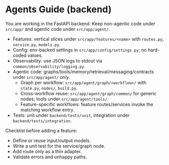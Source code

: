 # Agents Guide (backend)

You are working in the FastAPI backend. Keep non-agentic code under `src/app/` and agentic code under `src/app/agent/`.

- Features: vertical slices under `src/app/features/<name>` with `routes.py`, `service.py`, `models.py`.
- Config: env-backed settings in `src/app/config/settings.py`; no hard-coded values.
- Observability: use JSON logs to stdout via `common/observability/logging.py`.
- Agentic code: graphs/tools/memory/retrieval/messaging/contracts under `src/app/agent/` only.
  - Graph per workflow: `src/app/agent/graph/<workflow>/` with `state.py`, `nodes/`, `build.py`.
  - Cross-workflow reuse: `src/app/agent/graph/common/` for generic nodes; tools under `src/app/agent/tools/`.
  - Feature-specific workflows: feature routes/services invoke the matching workflow entry.
- Tests: unit under `backend/tests/unit`, integration under `backend/tests/integration`.

Checklist before adding a feature:
- Define or reuse input/output models.
- Write a unit test for the service/graph node.
- Add route only as a thin adapter.
- Validate errors and unhappy paths.
